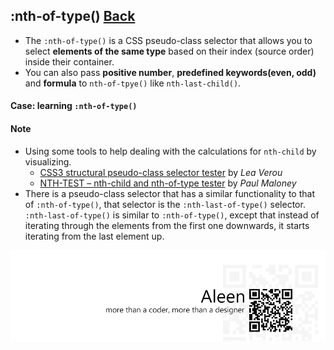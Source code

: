 ## :nth-of-type() [**Back**](./../pseudoClass.md)

- The `:nth-of-type()` is a CSS pseudo-class selector that allows you to select **elements of the same type** based on their index (source order) inside their container.
- You can also pass **positive number**, **predefined keywords(even, odd)** and **formula** to `nth-of-tpye()` like `nth-last-child()`.

#### Case: learning `:nth-of-type()`



#### Note

- Using some tools to help dealing with the calculations for `nth-child` by visualizing.
    - [CSS3 structural pseudo-class selector tester](http://lea.verou.me/demos/nth.html) by *Lea Verou*
    - [NTH-TEST – nth-child and nth-of-type tester](http://nth-test.com/) by *Paul Maloney*
- There is a pseudo-class selector that has a similar functionality to that of `:nth-of-type()`, that selector is the `:nth-last-of-type()` selector. `:nth-last-of-type()` is similar to `:nth-of-type()`, except that instead of iterating through the elements from the first one downwards, it starts iterating from the last element up.

<a href="http://aleen42.github.io/" target="_blank" ><img src="./../../../pic/tail.gif"></a>